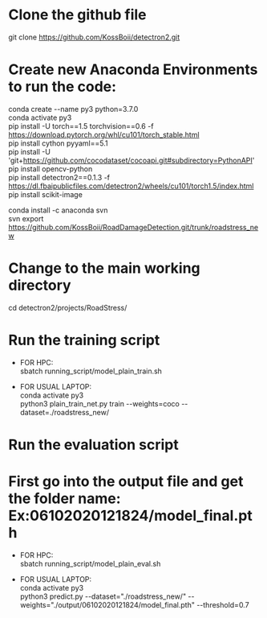 # Clone the github file
git clone https://github.com/KossBoii/detectron2.git

# Create new Anaconda Environments to run the code:
conda create --name py3 python=3.7.0\
conda activate py3\
pip install -U torch==1.5 torchvision==0.6 -f https://download.pytorch.org/whl/cu101/torch_stable.html \
pip install cython pyyaml==5.1\
pip install -U 'git+https://github.com/cocodataset/cocoapi.git#subdirectory=PythonAPI' \
pip install opencv-python\
pip install detectron2==0.1.3 -f https://dl.fbaipublicfiles.com/detectron2/wheels/cu101/torch1.5/index.html \
pip install scikit-image

conda install -c anaconda svn\
svn export https://github.com/KossBoii/RoadDamageDetection.git/trunk/roadstress_new 

# Change to the main working directory
cd detectron2/projects/RoadStress/

# Run the training script
- FOR HPC:\
sbatch running_script/model_plain_train.sh

- FOR USUAL LAPTOP:\
conda activate py3\
python3 plain_train_net.py train --weights=coco --dataset=./roadstress_new/

# Run the evaluation script
# First go into the output file and get the folder name: Ex:06102020121824/model_final.pth
- FOR HPC:\
sbatch running_script/model_plain_eval.sh

- FOR USUAL LAPTOP:\
conda activate py3\
python3 predict.py --dataset="./roadstress_new/" --weights="./output/06102020121824/model_final.pth" --threshold=0.7
